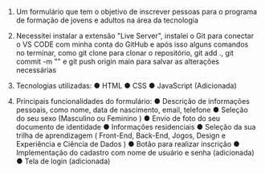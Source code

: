 1. Um formulário que tem o objetivo de inscrever pessoas para o programa de formação de jovens e adultos na área da
tecnologia

2. Necessitei instalar a extensão "Live Server", instalei o Git para conectar o VS CODE com minha conta do GitHub e após isso alguns comandos no terminar, como git clone para clonar o repositório, git add ., git commit -m "" e git push origin main para salvar as alterações necessárias

3. Tecnologias utilizadas:
● HTML
● CSS
● JavaScript (Adicionada)

4. Principais funcionalidades do formulário:
● Descrição de informações pessoais, como nome, data de nascimento, email,
telefone
● Seleção do seu sexo (Masculino ou Feminino )
● Envio de foto do seu documento de identidade
● Informações residenciais
● Seleção da sua trilha de aprendizagem ( Front-End, Back-End, Jogos, Design e
Experiência e Ciência de Dados )
● Botão para realizar inscrição
● Implementação do cadastro com nome de usuário e senha (adicionada)
● Tela de login (adicionada)